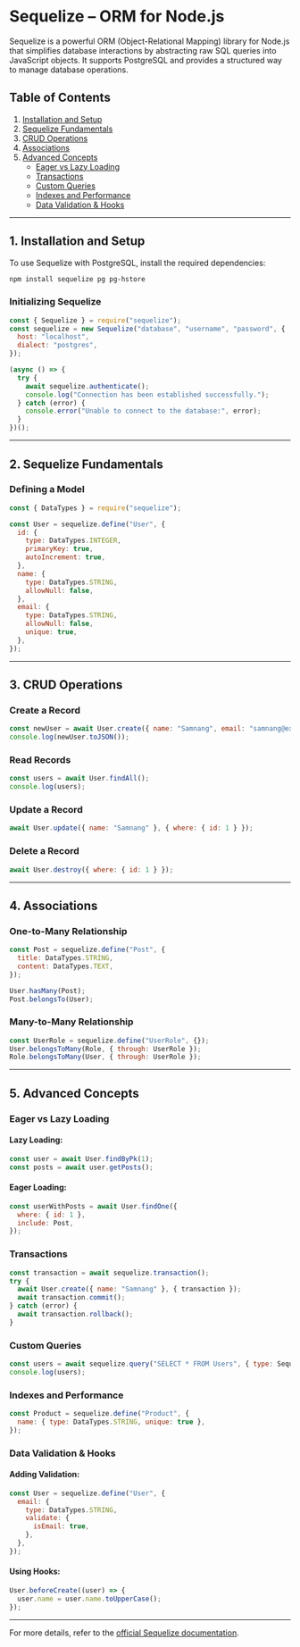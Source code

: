 # Sequelize – ORM for Node.js

Sequelize is a powerful ORM (Object-Relational Mapping) library for Node.js that simplifies database interactions by abstracting raw SQL queries into JavaScript objects. It supports PostgreSQL and provides a structured way to manage database operations.

## Table of Contents

1. [Installation and Setup](#1-installation-and-setup)
2. [Sequelize Fundamentals](#2-sequelize-fundamentals)
3. [CRUD Operations](#3-crud-operations)
4. [Associations](#4-associations)
5. [Advanced Concepts](#5-advanced-concepts)
   - [Eager vs Lazy Loading](#eager-vs-lazy-loading)
   - [Transactions](#transactions)
   - [Custom Queries](#custom-queries)
   - [Indexes and Performance](#indexes-and-performance)
   - [Data Validation & Hooks](#data-validation--hooks)

---

## 1. Installation and Setup

To use Sequelize with PostgreSQL, install the required dependencies:

```sh
npm install sequelize pg pg-hstore
```

### Initializing Sequelize

```javascript
const { Sequelize } = require("sequelize");
const sequelize = new Sequelize("database", "username", "password", {
  host: "localhost",
  dialect: "postgres",
});

(async () => {
  try {
    await sequelize.authenticate();
    console.log("Connection has been established successfully.");
  } catch (error) {
    console.error("Unable to connect to the database:", error);
  }
})();
```

---

## 2. Sequelize Fundamentals

### Defining a Model

```javascript
const { DataTypes } = require("sequelize");

const User = sequelize.define("User", {
  id: {
    type: DataTypes.INTEGER,
    primaryKey: true,
    autoIncrement: true,
  },
  name: {
    type: DataTypes.STRING,
    allowNull: false,
  },
  email: {
    type: DataTypes.STRING,
    allowNull: false,
    unique: true,
  },
});
```

---

## 3. CRUD Operations

### Create a Record

```javascript
const newUser = await User.create({ name: "Samnang", email: "samnang@example.com" });
console.log(newUser.toJSON());
```

### Read Records

```javascript
const users = await User.findAll();
console.log(users);
```

### Update a Record

```javascript
await User.update({ name: "Samnang" }, { where: { id: 1 } });
```

### Delete a Record

```javascript
await User.destroy({ where: { id: 1 } });
```

---

## 4. Associations

### One-to-Many Relationship

```javascript
const Post = sequelize.define("Post", {
  title: DataTypes.STRING,
  content: DataTypes.TEXT,
});

User.hasMany(Post);
Post.belongsTo(User);
```

### Many-to-Many Relationship

```javascript
const UserRole = sequelize.define("UserRole", {});
User.belongsToMany(Role, { through: UserRole });
Role.belongsToMany(User, { through: UserRole });
```

---

## 5. Advanced Concepts

### Eager vs Lazy Loading

#### Lazy Loading:
```javascript
const user = await User.findByPk(1);
const posts = await user.getPosts();
```

#### Eager Loading:
```javascript
const userWithPosts = await User.findOne({
  where: { id: 1 },
  include: Post,
});
```

### Transactions

```javascript
const transaction = await sequelize.transaction();
try {
  await User.create({ name: "Samnang" }, { transaction });
  await transaction.commit();
} catch (error) {
  await transaction.rollback();
}
```

### Custom Queries

```javascript
const users = await sequelize.query("SELECT * FROM Users", { type: Sequelize.QueryTypes.SELECT });
console.log(users);
```

### Indexes and Performance

```javascript
const Product = sequelize.define("Product", {
  name: { type: DataTypes.STRING, unique: true },
});
```

### Data Validation & Hooks

#### Adding Validation:
```javascript
const User = sequelize.define("User", {
  email: {
    type: DataTypes.STRING,
    validate: {
      isEmail: true,
    },
  },
});
```

#### Using Hooks:
```javascript
User.beforeCreate((user) => {
  user.name = user.name.toUpperCase();
});
```

---

For more details, refer to the [official Sequelize documentation](https://sequelize.org/).

